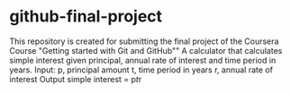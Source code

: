 # github-final-project
This repository is created for submitting the final project of the Coursera Course "Getting started with Git and GitHub""
A calculator that calculates simple interest given principal, annual rate of interest and time period in years.
Input:
   p, principal amount
   t, time period in years
   r, annual rate of interest
Output
   simple interest = p*t*r
